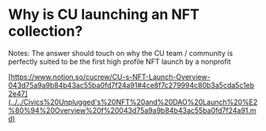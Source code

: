 # Why is CU launching an NFT collection?

Notes: The answer should touch on why the CU team / community is perfectly suited to be the first high profile NFT launch by a nonprofit

[https://www.notion.so/cucrew/CU-s-NFT-Launch-Overview-043d75a9a9b84b43ac55ba0fd7f24a91#4ce8f7c279994c80b3a5cda5c1eb2e47](../../Civics%20Unplugged's%20NFT%20and%20DAO%20Launch%20%E2%80%94%20Overview%20f%20043d75a9a9b84b43ac55ba0fd7f24a91.md)